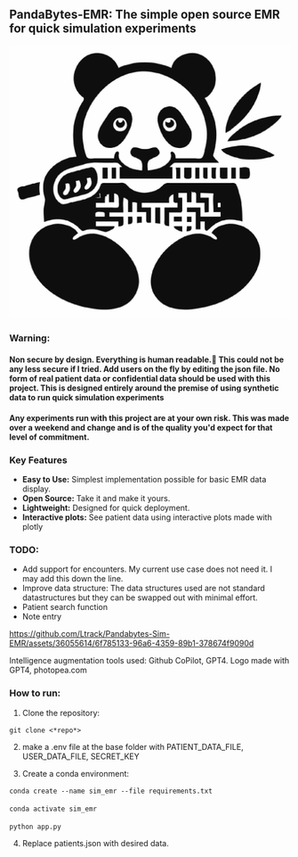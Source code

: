 ## PandaBytes-EMR: The simple open source EMR for quick simulation experiments
![Alt text](database/image.png)

### Warning:
#### **Non secure** by design. Everything is human readable.🫠 This could not be any less secure if I tried. Add users on the fly by editing the json file. No form of real patient data or confidential data should be used with this project. This is designed entirely around the premise of using synthetic data to run quick simulation experiments
#### Any experiments run with this project are at your own risk. This was made over a weekend and change and is of the quality you'd expect for that level of commitment.

### Key Features

- **Easy to Use:** Simplest implementation possible for basic EMR data display.
- **Open Source:** Take it and make it yours. 
- **Lightweight:** Designed for quick deployment.
- **Interactive plots:** See patient data using interactive plots made with plotly

### TODO:
- Add support for encounters. My current use case does not need it. I may add this down the line. 
- Improve data structure: The data structures used are not standard datastructures but they can be swapped out with minimal effort.
- Patient search function
- Note entry



https://github.com/Ltrack/Pandabytes-Sim-EMR/assets/36055614/6f785133-96a6-4359-89b1-378674f9090d



Intelligence augmentation tools used: Github CoPilot, GPT4. Logo made with GPT4, photopea.com

### How to run:

1. Clone the repository:

~~~
git clone <*repo*>
~~~


2. make a .env file at the base folder with PATIENT_DATA_FILE, USER_DATA_FILE, SECRET_KEY

3. Create a conda environment:

~~~
conda create --name sim_emr --file requirements.txt

conda activate sim_emr

python app.py
~~~

4. Replace patients.json with desired data. 


